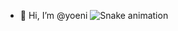 - 👋 Hi, I’m @yoeni
![Snake animation](https://github.com/{{your_username}}/yoeni/blob/output/github-contribution-grid-snake.svg)
